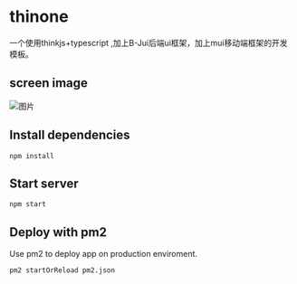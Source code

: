 # thinone

一个使用thinkjs+typescript ,加上B-Jui后端ui框架，加上mui移动端框架的开发模板。

## screen image
![图片](http://blueswu.gitee.io/myhome/thinonep1.png)
## Install dependencies

```
npm install
```

## Start server

```
npm start
```

## Deploy with pm2

Use pm2 to deploy app on production enviroment.

```
pm2 startOrReload pm2.json
```
